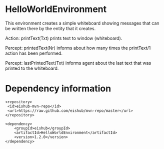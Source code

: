 HelloWorldEnvironment
=====================

This environment creates a simple whiteboard showing messages that can be written there by the entity that it creates.


Action: printText(Txt) prints text to window (whiteboard).

Percept: printedText(Nr) informs about how many times the printText/1 action has been performed.

Percept: lastPrintedText(Txt) informs agent about the last text that was printed to the whiteboard.

Dependency information 
=====================

```
<repository>
 <id>eishub-mvn-repo</id>
 <url>https://raw.github.com/eishub/mvn-repo/master</url>
</repository>
```
	
```	
<dependency>
	<groupId>eishub</groupId>
	<artifactId>HelloWorldEnvironment</artifactId>
	<version>1.2.0</version>
</dependency>
```
